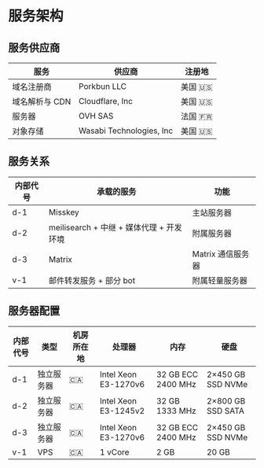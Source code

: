 # 服务架构

## 服务供应商

| 服务           | 供应商                   | 注册地    |
| -------------- | ------------------------ | --------- |
| 域名注册商     | Porkbun LLC              | 美国 :us: |
| 域名解析与 CDN | Cloudflare, Inc          | 美国 :us: |
| 服务器         | OVH SAS                  | 法国 :fr: |
| 对象存储       | Wasabi Technologies, Inc | 美国 :us: |

## 服务关系

| 内部代号 | 承载的服务                               | 功能              |
| -------- | ---------------------------------------- | ----------------- |
| d-1      | Misskey                                  | 主站服务器        |
| d-2      | meilisearch + 中继 + 媒体代理 + 开发环境 | 附属服务器        |
| d-3      | Matrix                                   | Matrix 通信服务器 |
| v-1      | 邮件转发服务 + 部分 bot                  | 附属轻量服务器    |

## 服务器配置

| 内部代号 | 类型       | 机房所在地 | 处理器               | 内存               | 硬盘              |
| -------- | ---------- | ---------- | -------------------- | ------------------ | ----------------- |
| d-1      | 独立服务器 | :canada:   | Intel Xeon E3-1270v6 | 32 GB ECC 2400 MHz | 2×450 GB SSD NVMe |
| d-2      | 独立服务器 | :canada:   | Intel Xeon E3-1245v2 | 32 GB 1333 MHz     | 2×800 GB SSD SATA |
| d-3      | 独立服务器 | :canada:   | Intel Xeon E3-1270v6 | 32 GB ECC 2400 MHz | 2×450 GB SSD NVMe |
| v-1      | VPS        | :canada:   | 1 vCore              | 2 GB               | 20 GB             |
